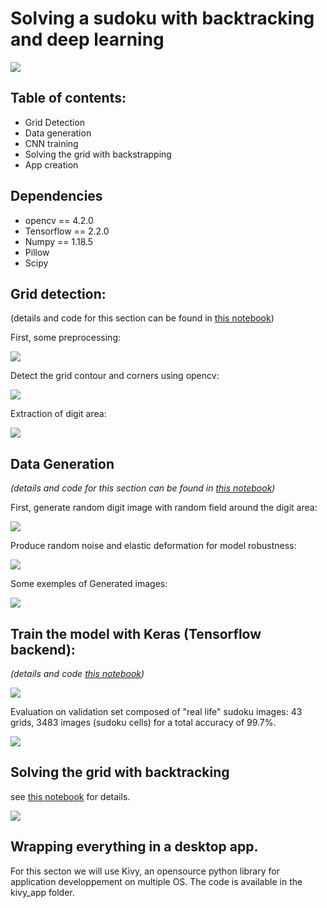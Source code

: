 # Solving a sudoku with backtracking and deep learning

![](app.gif)

## Table of contents:

* Grid Detection
* Data generation
* CNN training
* Solving the grid with backstrapping
* App creation


## Dependencies 

* opencv == 4.2.0
* Tensorflow == 2.2.0
* Numpy == 1.18.5
* Pillow
* Scipy

## Grid detection:

(details and code for this section can be found in [this notebook](grid_detection.ipynb))

First, some preprocessing:

![](plots/img_preprocessing.png)

Detect the grid contour and corners using opencv:

![](plots/grid_detection.png)

Extraction of digit area:

![](plots/grid.png)

## Data Generation

*(details and code for this section can be found in [this notebook](digit_generation&training.ipynb))*

First, generate random digit image with random field around the digit area:

![](plots/cell_selection.png)


Produce random noise and elastic deformation for model robustness:

![](plots/noisy_images.png)


Some exemples of Generated images:

![](plots/digits.png)

## Train the model with Keras (Tensorflow backend):

*(details and code [this notebook](digit_generation&training.ipynb))*

![](plots/training_stats2.png)

Evaluation on validation set composed of "real life" sudoku images:
43 grids, 3483 images (sudoku cells) for a total accuracy of 99.7%.

![](plots/conf_matrix3.png)

## Solving the grid with backtracking

see [this notebook](solve_grid.ipynb) for details.

![](plots/final_display.png)

## Wrapping everything in a desktop app.

For this secton we will use Kivy, an opensource python library for application developpement on multiple OS.
The code is available in the kivy_app folder.




